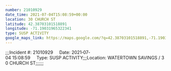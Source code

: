 ```yaml
---
number: 21010929
date_time: 2021-07-04T15:08:59+00:00
location: 30 CHURCH ST
latitude: 42.38703101518891
longitude: -71.19031965322341
type: SUSP ACTIVITY
google_maps_link: https://maps.google.com/?q=42.38703101518891,-71.19031965322341
---
```


;;;Incident #: 21010929     Date: 2021‐07‐04 15:08:59     Type: SUSP ACTIVITY;;;Location: WATERTOWN SAVINGS / 30 CHURCH ST;;;;;;
